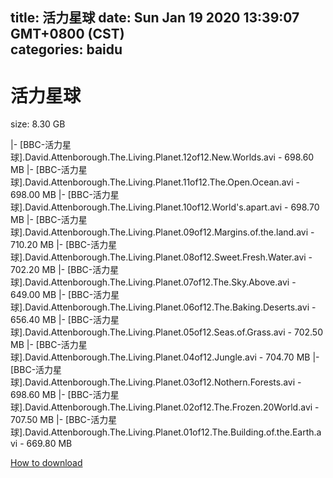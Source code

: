 
title: 活力星球
date: Sun Jan 19 2020 13:39:07 GMT+0800 (CST)    
categories: baidu
---

# 活力星球
size: 8.30 GB
 
 
|- [BBC-活力星球].David.Attenborough.The.Living.Planet.12of12.New.Worlds.avi - 698.60 MB
|- [BBC-活力星球].David.Attenborough.The.Living.Planet.11of12.The.Open.Ocean.avi - 698.00 MB
|- [BBC-活力星球].David.Attenborough.The.Living.Planet.10of12.World's.apart.avi - 698.70 MB
|- [BBC-活力星球].David.Attenborough.The.Living.Planet.09of12.Margins.of.the.land.avi - 710.20 MB
|- [BBC-活力星球].David.Attenborough.The.Living.Planet.08of12.Sweet.Fresh.Water.avi - 702.20 MB
|- [BBC-活力星球].David.Attenborough.The.Living.Planet.07of12.The.Sky.Above.avi - 649.00 MB
|- [BBC-活力星球].David.Attenborough.The.Living.Planet.06of12.The.Baking.Deserts.avi - 656.40 MB
|- [BBC-活力星球].David.Attenborough.The.Living.Planet.05of12.Seas.of.Grass.avi - 702.50 MB
|- [BBC-活力星球].David.Attenborough.The.Living.Planet.04of12.Jungle.avi - 704.70 MB
|- [BBC-活力星球].David.Attenborough.The.Living.Planet.03of12.Nothern.Forests.avi - 698.60 MB
|- [BBC-活力星球].David.Attenborough.The.Living.Planet.02of12.The.Frozen.20World.avi - 707.50 MB
|- [BBC-活力星球].David.Attenborough.The.Living.Planet.01of12.The.Building.of.the.Earth.avi - 669.80 MB

[How to download](https://bpcam.bemobtrk.com/go/2ceec3aa-1ca2-46d6-b9ff-aaa5c184517c?jno=1885)